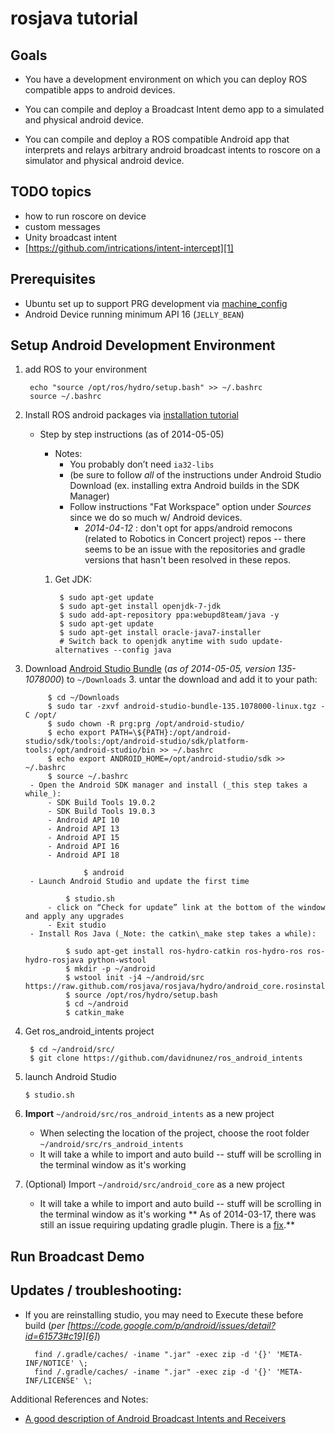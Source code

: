 # rosjava tutorial

## Goals

- You have a development environment on which you can deploy ROS compatible apps to android devices.

- You can compile and deploy a Broadcast Intent demo app to a simulated and physical android device.

- You can compile and deploy a ROS compatible Android app that interprets and relays arbitrary android broadcast intents to roscore on a simulator and physical android device.

## TODO topics 
- how to run roscore on device
- custom messages
- Unity broadcast intent
- [https://github.com/intrications/intent-intercept][1]

## Prerequisites
- Ubuntu set up to support PRG development via [machine\_config][2]
- Android Device running minimum API 16 (`JELLY_BEAN`)

## Setup Android Development Environment
1. add ROS to your environment

		echo "source /opt/ros/hydro/setup.bash" >> ~/.bashrc
		source ~/.bashrc

1. Install ROS android packages via [installation tutorial][3]
	- Step by step instructions (as of 2014-05-05)
		- Notes:
			- You probably don’t need `ia32-libs`
			- (be sure to follow _all_ of the instructions under Android Studio Download (ex. installing extra Android builds in the SDK Manager) 
			- Follow instructions "Fat Workspace" option under _Sources_ since we do so much w/ Android devices.
				- _2014-04-12_ : don't opt for apps/android remocons (related to Robotics in Concert project) repos -- there seems to be an issue with the repositories and gradle versions that hasn't been resolved in these repos.

		1. Get JDK:

				$ sudo apt-get update
				$ sudo apt-get install openjdk-7-jdk
				$ sudo add-apt-repository ppa:webupd8team/java -y
				$ sudo apt-get update
				$ sudo apt-get install oracle-java7-installer
				# Switch back to openjdk anytime with sudo update-alternatives --config java

2. Download [Android Studio Bundle][4] (_as of 2014-05-05, version 135-1078000_) to `~/Downloads`
	3. untar the download and add it to your path:

			$ cd ~/Downloads
			$ sudo tar -zxvf android-studio-bundle-135.1078000-linux.tgz -C /opt/
			$ sudo chown -R prg:prg /opt/android-studio/
			$ echo export PATH=\${PATH}:/opt/android-studio/sdk/tools:/opt/android-studio/sdk/platform-tools:/opt/android-studio/bin >> ~/.bashrc
			$ echo export ANDROID_HOME=/opt/android-studio/sdk >> ~/.bashrc
			$ source ~/.bashrc
		- Open the Android SDK manager and install (_this step takes a while_):
			- SDK Build Tools 19.0.2
			- SDK Build Tools 19.0.3
			- Android API 10
			- Android API 13
			- Android API 15
			- Android API 16
			- Android API 18

					$ android
		- Launch Android Studio and update the first time

				$ studio.sh
			- click on “Check for update” link at the bottom of the window and apply any upgrades
			- Exit studio
		- Install Ros Java (_Note: the catkin\_make step takes a while):

				$ sudo apt-get install ros-hydro-catkin ros-hydro-ros ros-hydro-rosjava python-wstool
				$ mkdir -p ~/android
				$ wstool init -j4 ~/android/src https://raw.github.com/rosjava/rosjava/hydro/android_core.rosinstall
				$ source /opt/ros/hydro/setup.bash
				$ cd ~/android
				$ catkin_make
3. Get ros\_android\_intents project

		$ cd ~/android/src/
		$ git clone https://github.com/davidnunez/ros_android_intents
 4. launch Android Studio

		$ studio.sh
4. **Import** `~/android/src/ros_android_intents` as a new project
	- When selecting the location of the project, choose the root folder `~/android/src/rs_android_intents`
	- It will take a while to import and auto build -- stuff will be scrolling in the terminal window as it's working

3. (Optional) Import `~/android/src/android_core` as a new project
	- It will take a while to import and auto build -- stuff will be scrolling in the terminal window as it's working
	** As of 2014-03-17, there was still an issue requiring updating gradle plugin. There is a [fix][5].**

## Run Broadcast Demo

## Updates / troubleshooting:


- If you are reinstalling studio, you may need to Execute these before build (_per [https://code.google.com/p/android/issues/detail?id=61573#c19][6]_)

		find /.gradle/caches/ -iname ".jar" -exec zip -d '{}' 'META-INF/NOTICE' \;
		find /.gradle/caches/ -iname ".jar" -exec zip -d '{}' 'META-INF/LICENSE' \;


Additional References and Notes:

- [A good description of Android Broadcast Intents and Receivers][7]

[1]:	https://github.com/intrications/intent-intercept
[2]:	https://github.com/personal-robots/machine_config "machine_config"
[3]:	http://wiki.ros.org/android/Tutorials/hydro/Installation%20-%20Ros%20Development%20Environment
[4]:	http://developer.android.com/sdk/installing/studio.html#download
[5]:	https://github.com/rosjava/android_core/issues/198
[6]:	https://code.google.com/p/android/issues/detail?id=61573#c19
[7]:	http://www.techotopia.com/index.php/Android_Broadcast_Intents_and_Broadcast_Receivers